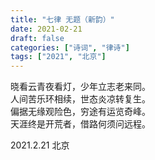 ```yaml
---
title: "七律 无题（新韵）"
date: 2021-02-21
draft: false
categories: ["诗词", "律诗"]
tags: ["2021", "北京"]
---
```


晓看云青夜看灯，少年立志老来同。  
人间苦乐环相续，世态炎凉转复生。  
偏据无缘观险色，穷途有运览奇峰。  
天涯终是开荒者，借路何须问远程。  

2021.2.21 北京  

